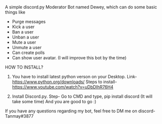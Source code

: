A simple discord.py Moderator Bot named Dewey, which can do some basic things like
- Purge messages
- Kick a user
- Ban a user
- Unban a user
- Mute a user
- Unmute a user
- Can create polls
- Can show user avatar.
(I will improve this bot by the time)

HOW TO INSTALL?

1. You have to install latest python verson on your Desktop.
Link- https://www.python.org/downloads/
Steps to install- https://www.youtube.com/watch?v=uDbDIhR76H4

2. Install Discord.py.
Step- Go to CMD and type, pip install discord (It will take some time)
And you are good to go :)

If you have any questions regarding my bot, feel free to DM me on discord- Tanmay#3877
